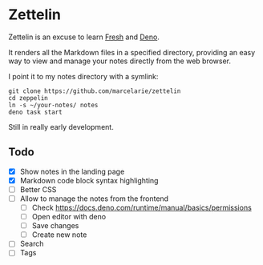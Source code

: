 # Zettelin

Zettelin is an excuse to learn [Fresh](https://github.com/denoland/fresh) and [Deno](https://github.com/denoland/deno/).   

It renders all the Markdown files in a specified directory, providing an easy way 
to view and manage your notes directly from the web browser.

I point it to my notes directory with a symlink:

```shell
git clone https://github.com/marcelarie/zettelin
cd zeppelin
ln -s ~/your-notes/ notes
deno task start
```

Still in really early development.

## Todo

- [x] Show notes in the landing page
- [x] Markdown code block syntax highlighting
- [ ] Better CSS
- [ ] Allow to manage the notes from the frontend
  - [ ] Check https://docs.deno.com/runtime/manual/basics/permissions
  - [ ] Open editor with deno
  - [ ] Save changes
  - [ ] Create new note
- [ ] Search
- [ ] Tags
